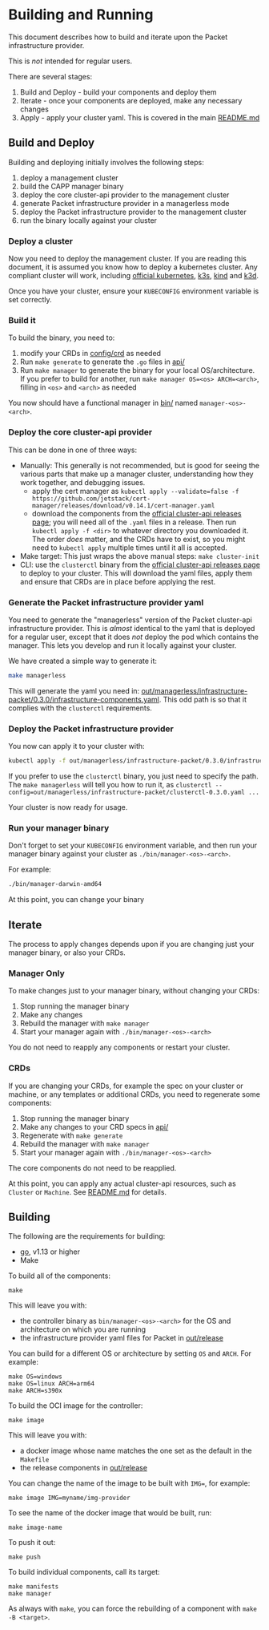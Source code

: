 # Building and Running

This document describes how to build and iterate upon the Packet infrastructure provider.

This is _not_ intended for regular users.

There are several stages:

1. Build and Deploy - build your components and deploy them
1. Iterate - once your components are deployed, make any necessary changes
1. Apply - apply your cluster yaml. This is covered in the main [README.md](../README.md)

## Build and Deploy

Building and deploying initially involves the following steps:

1. deploy a management cluster
1. build the CAPP manager binary
1. deploy the core cluster-api provider to the management cluster
1. generate Packet infrastructure provider in a managerless mode
1. deploy the Packet infrastructure provider to the management cluster
1. run the binary locally against your cluster

### Deploy a cluster

Now you need to deploy the management cluster. If you are reading this document, it is assumed you know how
to deploy a kubernetes cluster. Any compliant cluster will work, including
[official kubernetes](https://kubernetes.io), [k3s](https://k3s.io), [kind](https://github.com/kubernetes-sigs/kind)
and [k3d](https://github.com/rancher/k3d).

Once you have your cluster, ensure your `KUBECONFIG` environment variable is set correctly.

### Build it

To build the binary, you need to:

1. modify your CRDs in [config/crd](./config/crd) as needed
1. Run `make generate` to generate the `.go` files in [api/](./api)
1. Run `make manager` to generate the binary for your local OS/architecture. If you prefer to build for another, run `make manager OS=<os> ARCH=<arch>`, filling in `<os>` and `<arch>` as needed

You now should have a functional manager in [bin/](./bin/) named `manager-<os>-<arch>`.

### Deploy the core cluster-api provider

This can be done in one of three ways:

* Manually: This generally is not recommended, but is good for seeing the various parts that make up a manager cluster, understanding how they work together, and debugging issues.
  * apply the cert manager as `kubectl apply --validate=false -f https://github.com/jetstack/cert-manager/releases/download/v0.14.1/cert-manager.yaml`
  * download the components from the [official cluster-api releases page](https://github.com/kubernetes-sigs/cluster-api/releases); you will need all of the `.yaml` files in a release. Then run `kubectl apply -f <dir>` to whatever directory you downloaded it. The order _does_ matter, and the CRDs have to exist, so you might need to
`kubectl apply` multiple times until it all is accepted.
* Make target: This just wraps the above manual steps: `make cluster-init`
* CLI: use the `clusterctl` binary from the [official cluster-api releases page](https://github.com/kubernetes-sigs/cluster-api/releases) to deploy to your cluster. This will download the yaml files, apply them and ensure that CRDs are in place before applying the rest.

### Generate the Packet infrastructure provider yaml

You need to generate the "managerless" version of the Packet cluster-api infrastructure provider.
This is _almost_ identical to the yaml that is deployed for a regular user, except that it does _not_
deploy the pod which contains the manager. This lets you develop and run it locally against your cluster.

We have created a simple way to generate it:

```sh
make managerless
```

This will generate the yaml you need in: [out/managerless/infrastructure-packet/0.3.0/infrastructure-components.yaml](./out/managerless/infrastructure-packet/0.3.0/infrastructure-components.yaml).
This odd path is so that it complies with the `clusterctl` requirements.

### Deploy the Packet infrastructure provider

You now can apply it to your cluster with:

```sh
kubectl apply -f out/managerless/infrastructure-packet/0.3.0/infrastructure-components.yaml
```

If you prefer to use the `clusterctl` binary, you just need to specify the path. The `make managerless`
will tell you how to run it, as `clusterctl --config=out/managerless/infrastructure-packet/clusterctl-0.3.0.yaml ...`

Your cluster is now ready for usage.

### Run your manager binary

Don't forget to set your `KUBECONFIG` environment variable, and then
run your manager binary against your cluster as `./bin/manager-<os>-<arch>`.

For example:

```sh
./bin/manager-darwin-amd64
```

At this point, you can change your binary

## Iterate

The process to apply changes depends upon if you are changing just your manager binary, or also
your CRDs.

### Manager Only

To make changes just to your manager binary, without changing your CRDs:

1. Stop running the manager binary
1. Make any changes
1. Rebuild the manager with `make manager`
1. Start your manager again with `./bin/manager-<os>-<arch>`

You do not need to reapply any components or restart your cluster.

### CRDs

If you are changing your CRDs, for example the spec on your cluster or machine, or any templates or
additional CRDs, you need to regenerate some components:

1. Stop running the manager binary
1. Make any changes to your CRD specs in [api/](./api/)
1. Regenerate with `make generate`
1. Rebuild the manager with `make manager`
1. Start your manager again with `./bin/manager-<os>-<arch>`

The core components do not need to be reapplied.

At this point, you can apply any actual cluster-api resources, such as `Cluster` or `Machine`.
See [README.md](./README.md) for details.


## Building

The following are the requirements for building:

* [go](https://golang.org), v1.13 or higher
* Make

To build all of the components:

```
make
```

This will leave you with:

* the controller binary as `bin/manager-<os>-<arch>` for the OS and architecture on which you are running
* the infrastructure provider yaml files for Packet in [out/release](./out/release)

You can build for a different OS or architecture by setting `OS` and `ARCH`. For example:

```
make OS=windows
make OS=linux ARCH=arm64
make ARCH=s390x
```

To build the OCI image for the controller:

```
make image
```

This will leave you with:

* a docker image whose name matches the one set as the default in the `Makefile`
* the release components in [out/release](./out/release)

You can change the name of the image to be built with `IMG=`, for example:

```
make image IMG=myname/img-provider
```

To see the name of the docker image that would be built, run:

```
make image-name
```

To push it out:

```
make push
```

To build individual components, call its target:

```
make manifests
make manager
```

As always with `make`, you can force the rebuilding of a component with `make -B <target>`.
